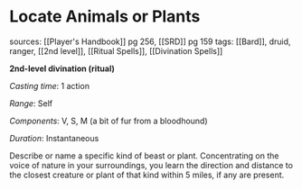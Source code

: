 # Locate Animals or Plants
sources: [[Player's Handbook]] pg 256, [[SRD]] pg 159
tags: [[Bard]], druid, ranger, [[2nd level]], [[Ritual Spells]], [[Divination Spells]]

**2nd-level divination (ritual)**

*Casting time*: 1 action

*Range*: Self

*Components*: V, S, M (a bit of fur from a bloodhound)

*Duration*: Instantaneous

Describe or name a specific kind of beast or plant. Concentrating on the voice of nature in your surroundings, you learn the direction and distance to the closest creature or plant of that kind within 5 miles, if any are present.
